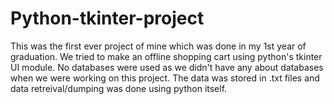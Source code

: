 # Python-tkinter-project

This was the first ever project of mine which was done in my 1st year of graduation.
We tried to make an offline shopping cart using python's tkinter UI module. No databases were used as we didn't have any about databases when we were working on this project. The data was stored in .txt files and data retreival/dumping was done using python itself.

